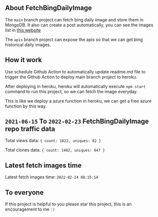 ## About FetchBingDailyImage

The `main` branch project can fetch bing daily image and store them in MongoDB.
It also can create a post automatically, you can see the images list in [this website](https://oursalbum.netlify.app)

The `apis` branch project can expose the apis so that we can get bing historical daily images.

## How it work

Use schedule Github Action to automatically update readme.md file to trigger the Github Action to deploy main branch project to heroku.

After deploying in heroku, heroku will automatically execute `npm start` command to run this project, so we can fetch the image everyday.

This is like we deploy a azure function in heroku, we can get a free azure function by this way.

## `2021-06-15` To `2022-02-23` FetchBingDailyImage repo traffic data

Total views data: `{ count: 1622, uniques: 82 }`

Total clones data: `{ count: 1482, uniques: 647 }`

## Latest fetch images time

Latest fetch images time: `2022-02-24 08:15:14`

## To everyone

If this project is helpful to you please star this project, this is an encouragement to me `:)`



